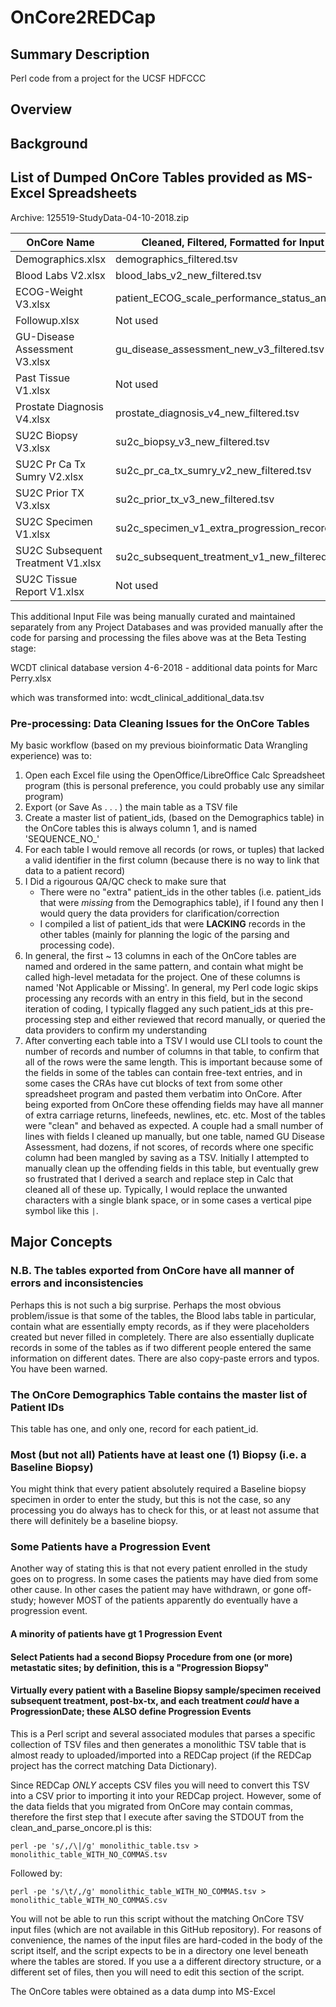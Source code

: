 # OnCore2REDCap
## Summary Description
Perl code from a project for the UCSF HDFCCC
## Overview

## Background
## List of Dumped OnCore Tables provided as MS-Excel Spreadsheets
Archive:  125519-StudyData-04-10-2018.zip

|OnCore Name | Cleaned, Filtered, Formatted for Input to Perl Script Name|
|-------------|--------------|
|Demographics.xlsx | demographics_filtered.tsv|
|Blood Labs V2.xlsx | blood_labs_v2_new_filtered.tsv|
|ECOG-Weight V3.xlsx | patient_ECOG_scale_performance_status_and_weight_new_filtered.tsv|
|Followup.xlsx | Not used|
|GU-Disease Assessment V3.xlsx | gu_disease_assessment_new_v3_filtered.tsv|
|Past Tissue V1.xlsx | Not used|
|Prostate Diagnosis V4.xlsx | prostate_diagnosis_v4_new_filtered.tsv|
|SU2C Biopsy V3.xlsx | su2c_biopsy_v3_new_filtered.tsv|
|SU2C Pr Ca Tx Sumry V2.xlsx | su2c_pr_ca_tx_sumry_v2_new_filtered.tsv|
|SU2C Prior TX V3.xlsx | su2c_prior_tx_v3_new_filtered.tsv|
|SU2C Specimen V1.xlsx | su2c_specimen_v1_extra_progression_records.tsv|
|SU2C Subsequent Treatment V1.xlsx | su2c_subsequent_treatment_v1_new_filtered.tsv|
|SU2C Tissue Report V1.xlsx | Not used |

This additional Input File was being manually curated and maintained separately from any Project Databases and was provided manually after the code for parsing and processing the files above was at the Beta Testing stage:

WCDT clinical database version 4-6-2018 - additional data points for Marc Perry.xlsx 

which was transformed into: 
wcdt_clinical_additional_data.tsv
### Pre-processing: Data Cleaning Issues for the OnCore Tables
My basic workflow (based on my previous bioinformatic Data Wrangling experience) was to:
1. Open each Excel file using the OpenOffice/LibreOffice Calc Spreadsheet program (this is personal preference, you could probably use any similar program)
2. Export (or Save As . . . ) the main table as a TSV file
3. Create a master list of patient_ids, (based on the Demographics table) in the OnCore tables this is always column 1, and is named 'SEQUENCE_NO_'
4. For each table I would remove all records (or rows, or tuples) that lacked a valid identifier in the first column (because there is no way to link that data to a patient record)
5. I Did a rigourous QA/QC check to make sure that
   * There were no "extra" patient_ids in the other tables (i.e. patient_ids that were _missing_ from the Demographics table), if I found any then I would query the data providers for clarification/correction
   * I compiled a list of patient_ids that were **LACKING** records in the other tables (mainly for planning the logic of the parsing and processing code).
 6. In general, the first ~ 13 columns in each of the OnCore tables are named and ordered in the same pattern, and contain what might be called high-level metadata for the project.  One of these columns is named 'Not Applicable or Missing'.  In general, my Perl code logic skips processing any records with an entry in this field, but in the second iteration of coding, I typically flagged any such patient_ids at this pre-processing step and either reviewed that record manually, or queried the data providers to confirm my understanding
 7. After converting each table into a TSV I would use CLI tools to count the number of records and number of columns in that table, to confirm that all of the rows were the same length.  This is important because some of the fields in some of the tables can contain free-text entries, and in some cases the CRAs have cut blocks of text from some other spreadsheet program and pasted them verbatim into OnCore.  After being exported from OnCore these offending fields may have all manner of extra carriage returns, linefeeds, newlines, etc. etc.  Most of the tables were "clean" and behaved as expected.  A couple had a small number of lines with fields I cleaned up manually, but one table, named GU Disease Assessment, had dozens, if not scores, of records where one specific column had been mangled by saving as a TSV.  Initially I attempted to manually clean up the offending fields in this table, but eventually grew so frustrated that I derived a search and replace step in Calc that cleaned all of these up.  Typically, I would replace the unwanted characters with a single blank space, or in some cases a vertical pipe symbol like this ```|```.
   
   
   
## Major Concepts
### N.B. The tables exported from OnCore have all manner of errors and inconsistencies
Perhaps this is not such a big surprise.  Perhaps the most obvious problem/issue is that some of the tables, the Blood labs table in particular, contain what are essentially empty records, as if they were placeholders created but never filled in completely.  There are also essentially duplicate records in some of the tables as if two different people entered the same information on different dates.  There are also copy-paste errors and typos.  You have been warned.


### The OnCore Demographics Table contains the master list of Patient IDs
This table has one, and only one, record for each patient_id.

### Most (but not all) Patients have at least one (1) Biopsy (i.e. a Baseline Biopsy)
You might think that every patient absolutely required a Baseline biopsy specimen in order to enter the study, but this is not the case, so any processing you do always has to check for this, or at least not assume that there will definitely be a baseline biopsy.

### Some Patients have a Progression Event
Another way of stating this is that not every patient enrolled in the study goes on to progress.  In some cases the patients may have died from some other cause.  In other cases the patient may have withdrawn, or gone off-study; however MOST of the patients apparently do eventually have a progression event.
#### A minority of patients have gt 1 Progression Event

#### Select Patients had a second Biopsy Procedure from one (or more) metastatic sites; by definition, this is a "Progression Biopsy"

#### Virtually every patient with a Baseline Biopsy sample/specimen received subsequent treatment, post-bx-tx, and each treatment *could* have a ProgressionDate; these **ALSO** define Progression Events
This is a Perl script and several associated modules that parses a specific collection of TSV files and then
generates a monolithic TSV table that is almost ready to uploaded/imported into a REDCap project (if the REDCap project
has the correct matching Data Dictionary).

Since REDCap *ONLY* accepts CSV files you will need to convert this TSV into a CSV prior to importing it into your REDCap
project.  However, some of the data fields that you migrated from OnCore may contain commas, therefore the first step
that I execute after saving the STDOUT from the clean_and_parse_oncore.pl is this:

```perl -pe 's/,/\|/g' monolithic_table.tsv > monolithic_table_WITH_NO_COMMAS.tsv```

Followed by:

```perl -pe 's/\t/,/g' monolithic_table_WITH_NO_COMMAS.tsv > monolithic_table_WITH_NO_COMMAS.csv```

You will not be able to run this script without the matching OnCore TSV input files (which are not available in this 
GitHub repository).  For reasons of convenience, the names of the input files are hard-coded in the body of the script
itself, and the script expects to be in a directory one level beneath where the tables are stored.  If you use a
a different directory structure, or a different set of files, then you will need to edit this section of the script.

The OnCore tables were obtained as a data dump into MS-Excel
